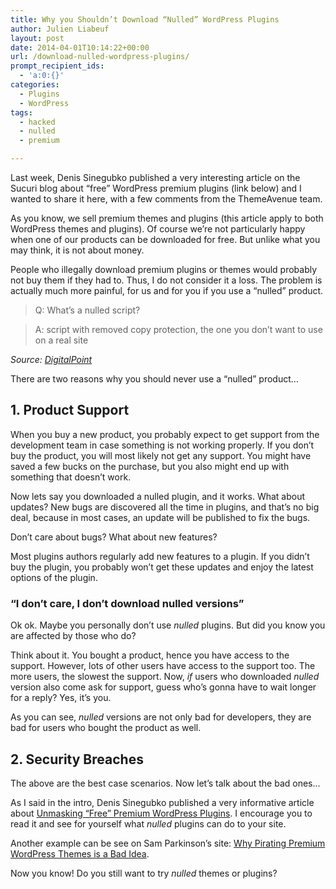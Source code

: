 ```yaml
---
title: Why you Shouldn’t Download “Nulled” WordPress Plugins
author: Julien Liabeuf
layout: post
date: 2014-04-01T10:14:22+00:00
url: /download-nulled-wordpress-plugins/
prompt_recipient_ids:
  - 'a:0:{}'
categories:
  - Plugins
  - WordPress
tags:
  - hacked
  - nulled
  - premium

---
```

Last week, Denis Sinegubko published a very interesting article on the Sucuri blog about &#8220;free&#8221; WordPress premium plugins (link below) and I wanted to share it here, with a few comments from the ThemeAvenue team.

As you know, we sell premium themes and plugins (this article apply to both WordPress themes and plugins). Of course we&#8217;re not particularly happy when one of our products can be downloaded for free. But unlike what you may think, it is not about money.

People who illegally download premium plugins or themes would probably not buy them if they had to. Thus, I do not consider it a loss. The problem is actually much more painful, for us and for you if you use a &#8220;nulled&#8221; product.

> Q: What&#8217;s a nulled script?
  
> A: script with removed copy protection, the one you don&#8217;t want to use on a real site

_Source: <a href="https://forums.digitalpoint.com/threads/whats-a-nulled-script.794707/" target="_blank">DigitalPoint</a>_

There are two reasons why you should never use a &#8220;nulled&#8221; product&#8230;

## 1. Product Support

When you buy a new product, you probably expect to get support from the development team in case something is not working properly. If you don&#8217;t buy the product, you will most likely not get any support. You might have saved a few bucks on the purchase, but you also might end up with something that doesn&#8217;t work.

Now lets say you downloaded a nulled plugin, and it works. What about updates? New bugs are discovered all the time in plugins, and that&#8217;s no big deal, because in most cases, an update will be published to fix the bugs.

Don&#8217;t care about bugs? What about new features?

Most plugins authors regularly add new features to a plugin. If you didn&#8217;t buy the plugin, you probably won&#8217;t get these updates and enjoy the latest options of the plugin.

### &#8220;I don&#8217;t care, I don&#8217;t download nulled versions&#8221;

Ok ok. Maybe you personally don&#8217;t use _nulled_ plugins. But did you know you are affected by those who do?

Think about it. You bought a product, hence you have access to the support. However, lots of other users have access to the support too. The more users, the slowest the support. Now, _if_ users who downloaded _nulled_ version also come ask for support, guess who&#8217;s gonna have to wait longer for a reply? Yes, it&#8217;s you.

As you can see, _nulled_ versions are not only bad for developers, they are bad for users who bought the product as well.

## 2. Security Breaches

The above are the best case scenarios. Now let&#8217;s talk about the bad ones&#8230;

As I said in the intro, Denis Sinegubko published a very informative article about <a href="http://blog.sucuri.net/2014/03/unmasking-free-premium-wordpress-plugins.html" target="_blank">Unmasking “Free” Premium WordPress Plugins</a>. I encourage you to read it and see for yourself what _nulled_ plugins can do to your site.

Another example can be see on Sam Parkinson&#8217;s site: <a href="http://samp.im/notes/1154/why-pirating-premium-wordpress-themes-is-a-bad-idea" target="_blank">Why Pirating Premium WordPress Themes is a Bad Idea</a>.

Now you know! Do you still want to try _nulled_ themes or plugins?